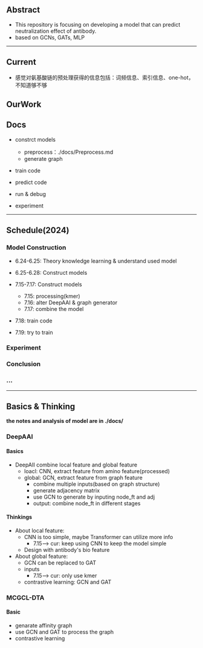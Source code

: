 ## Abstract
* This repository is focusing on developing a model that can predict neutralization effect of antibody.
* based on GCNs, GATs, MLP

****

## Current

* 感觉对氨基酸链的预处理获得的信息包括：词频信息、索引信息、one-hot，不知道够不够



## OurWork



## Docs
* constrct models
  * preprocess：./docs/Preprocess.md
  * generate graph

* train code
* predict code
* run & debug
* experiment

****

## Schedule(2024)
### Model Construction
* 6.24-6.25: Theory knowledge learning & understand used model
* 6.25-6.28: Construct models
* 7.15-7.17: Construct models
  * 7.15: processing(kmer)
  * 7.16: alter DeepAAI & graph generator
  * 7.17: combine the model

* 7.18: train code
* 7.19: try to train

### Experiment


### Conclusion


### ...


****

## Basics & Thinking

**the notes and analysis of model are in ./docs/**

### DeepAAI

#### Basics

* DeepAII combine local feature and global feature
  * loacl: CNN, extract feature from amino feature(processed)
  * global: GCN, extract feature from graph feature
    * combine multiple inputs(based on graph structure)
    * generate adjacency matrix
    * use GCN to generate by inputing node_ft and adj 
    * output: combine node_ft in different stages

#### Thinkings

* About local feature: 
  * CNN is too simple, maybe Transformer can utilize more info 
    * 7.15--> cur: keep using CNN to keep the model simple
  * Design with antibody's bio feature 
* About global feature:
  * GCN can be replaced to GAT
  * inputs 
    * 7.15--> cur: only use kmer
  * contrastive learning: GCN and GAT


### MCGCL-DTA

#### Basic

* genarate affinity graph
* use GCN and GAT to process the graph
* contrastive learning
